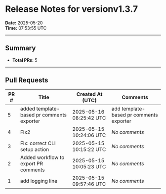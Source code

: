 # Release Notes for versionv1.3.7

**Date:** 2025-05-20  
**Time:** 07:53:55 UTC

---

## Summary

- **Total PRs:** 5

---

## Pull Requests

| PR # | Title | Created At (UTC) | Comments |
|------|-------|------------------|----------|
| 5 | added template-based pr comments exporter | 2025-05-16 08:25:42 UTC |add template-based pr comments exporter|
| 4 | Fix2 | 2025-05-15 10:24:06 UTC |_No comments_|
| 3 | Fix: correct CLI setup action | 2025-05-15 10:15:22 UTC |_No comments_|
| 2 |  Added workflow to export PR comments  | 2025-05-15 10:05:23 UTC |_No comments_|
| 1 | add logging line | 2025-05-15 09:57:46 UTC |_No comments_|
